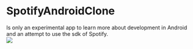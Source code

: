 # SpotifyAndroidClone
Is only an experimental app to learn more about development in Android and an attempt to use the sdk of Spotify.
<br>
<img src='https://user-images.githubusercontent.com/46289656/101860897-727c0280-3b34-11eb-8e70-3b4a01552b90.PNG'>
